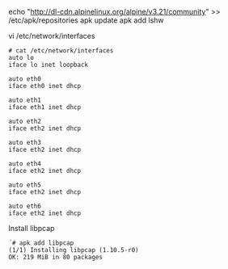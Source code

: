 

echo "http://dl-cdn.alpinelinux.org/alpine/v3.21/community" >> /etc/apk/repositories
apk update
apk add lshw


vi /etc/network/interfaces

```console
# cat /etc/network/interfaces
auto lo
iface lo inet loopback

auto eth0
iface eth0 inet dhcp

auto eth1
iface eth1 inet dhcp

auto eth2
iface eth2 inet dhcp

auto eth3
iface eth2 inet dhcp

auto eth4
iface eth2 inet dhcp

auto eth5
iface eth2 inet dhcp

auto eth6
iface eth2 inet dhcp
```

Install libpcap
```console
´# apk add libpcap
(1/1) Installing libpcap (1.10.5-r0)
OK: 219 MiB in 80 packages
```

